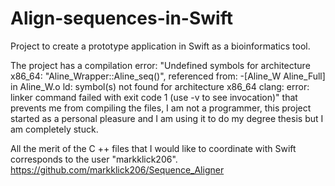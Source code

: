 # Align-sequences-in-Swift
Project to create a prototype application in Swift as a bioinformatics tool.

The project has a compilation error:
"Undefined symbols for architecture x86_64:
  "Aline_Wrapper::Aline_seq()", referenced from:
      -[Aline_W Aline_Full] in Aline_W.o
ld: symbol(s) not found for architecture x86_64
clang: error: linker command failed with exit code 1 (use -v to see invocation)" 
that prevents me from compiling the files, I am not a programmer, this project started as a personal pleasure and I am using it to do my degree thesis but I am completely stuck.

All the merit of the C ++ files that I would like to coordinate with Swift corresponds to the user "markklick206".
https://github.com/markklick206/Sequence_Aligner
